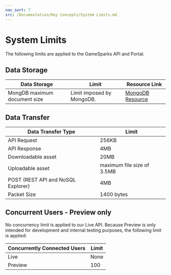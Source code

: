 ```yaml
---
nav_sort: 7
src: /Documentation/Key Concepts/System Limits.md
---
```


# System Limits

The following limits are applied to the GameSparks API and Portal.

## Data Storage

Data Storage  | Limit | Resource Link
-----  | ----------- | -----
MongDB maximum document size    | Limit imposed by MongoDB. | [MongoDB Resource](https://docs.mongodb.com/manual/reference/limits/)

## Data Transfer

Data Transfer Type  | Limit
-----  | -----------
API Request    | 256KB
API Response   | 4MB
Downloadable asset   | 20MB
Uploadable asset    | maximum file size of 3.5MB
POST (REST API and NoSQL Explorer)    | 4MB
Packet Size    | 1400 bytes

## Concurrent Users - Preview only

No concurrency limit is applied to our Live API. Because Preview is only intended for development and internal testing purposes, the following limit is applied:

Concurrently Connected Users  | Limit
-----  | -----------
Live    | None
Preview   | 100
